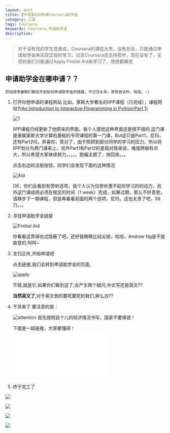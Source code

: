 ```yaml
---
layout: post
title: [干货]如何申请Coursera助学金
category: 工具
tags: Coursera
keywords: Coursera,申请助学金
description: 
---
```


> 对于没有钱的学生党来说，Coursera的课程太贵，没有办法，只能通过申请助学金来实现正规的学习，过去Coursera还支持旁听，现在没有了，无奈的我们只能通过Apply Finitial Aid来学习了，想想都痛苦

## 申请助学金在哪申请？？

	恐怕很多童鞋们都找不到如何申请助学金的链接，不过没关系，哥哥告诉你，哈哈，:)

1. 打开你想申请的课程网站
	比如，莱斯大学著名的IIPP课程（已完成），课程网站为[An Introduction to Interactive Programming in Python(Part 1)](https://www.coursera.org/learn/interactive-python-1)

	![1](../../../pic/03-1.png)

	IIPP课程已经更新了他原来的界面，我个人感觉这种界面还是很不错的.这门课是隶属莱斯大学计算机基础的专项课程的第一门课，But这只是Part1，尼玛，还有Part2吗，恭喜你，答对了，由于照顾到部分同学的学习的压力，所以将IIPP划分为两门课来上，另外Part1和Part2的差距对我来说，难度跨越有点大，所以希望大家继续努力，。。。。跑偏主题了，快回来。。。

	点击右边的注册按钮，同学们会发现下面的这种情况

	![Aid](../../../pic/03-2.png)

	OK，你们会看到有旁听选项，我个人认为仅旁听激不起你学习的的动力，另外这门课成绩必须在规定的时间（1 week）完成，如果过期，那么不好意思，请移步下一期课程，但是再看看前面的两个选项，尼玛，这也太贵了吧，59刀。。。

2. 寻找申请助学金链接

	![Finitial Aid](../../../pic/03-3.png)

	你看看这弄得也忒隐蔽了吧，还好我眼睛比较尖锐，哈哈，Andrew Ng是不是故意的,呵呵~

3. 言归正传,开始申请吧

	点击链接,我们会转到申请助学金的页面,

	![apply](../../../pic/03-4.png)

	不错,就是它,如果你们看到这了,会产生两个疑问,中文写还是英文??

	**当然英文了**,对于英文弱的要死要死的我们,肿么办??

4. 干货来了
	要注意的是：

	![attention](../../../pic/03-5.png)
	首先按照自个儿的经济情况书写，国家不要填错！

	下面是一超链接，大家都懂得！![wenjian](.../.../.../pic/apply.txt)

5. 终于完工了

![](.../.../.../pic/03-5.png)

![](.../.../.../pic/03-6.png)

![](.../.../.../pic/03-7.png)

![](.../.../.../pic/03-8.png)



